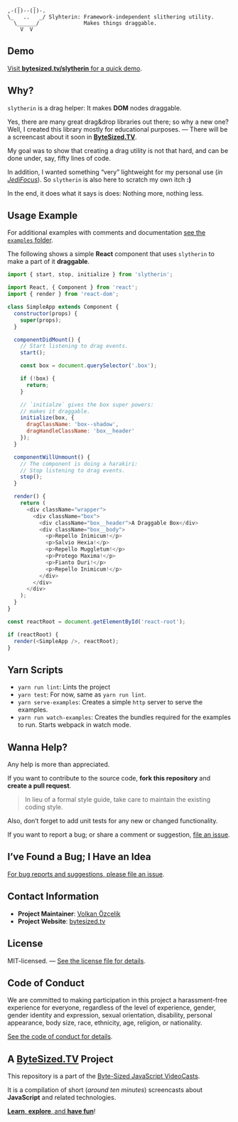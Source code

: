 ```text
   _    _
,-(|)--(|)-.
\_   ..   _/ Slyhterin: Framework-independent slithering utility.
  \______/              Makes things draggable.
    V  V
```

## Demo

[Visit **bytesized.tv/slytherin** for a quick demo](https://bytesized.tv/slytherin).

## Why?

`slytherin` is a drag helper: It makes **DOM** nodes draggable.

Yes, there are many great drag&drop libraries out there; so why a new one?
Well, I created this library mostly for educational purposes. — There will
be a screencast about it soon in [**ByteSized.TV**](https://bytesized.tv).

My goal was to show that creating a drag utility is not that hard, and can
be done under, say, fifty lines of code.

In addition, I wanted something “very” lightweight for my personal use
(_in [JediFocus](https://jedifocus.com/)_). So `slytherin` is also here to
scratch my own itch **:)**

In the end, it does what it says is does: Nothing more, nothing less.

## Usage Example

For additional examples with comments and documentation
[see the `examples` folder](examples).

The following shows a simple **React** component that uses `slytherin` to
make a part of it **draggable**.

```javascript
import { start, stop, initialize } from 'slytherin';

import React, { Component } from 'react';
import { render } from 'react-dom';

class SimpleApp extends Component {
  constructor(props) {
    super(props);
  }

  componentDidMount() {
    // Start listening to drag events.
    start();

    const box = document.querySelector('.box');

    if (!box) {
      return;
    }

    // `initialze` gives the box super powers:
    // makes it draggable.
    initialize(box, {
      dragClassName: 'box--shadow',
      dragHandleClassName: 'box__header'
    });
  }

  componentWillUnmount() {
    // The component is doing a harakiri: 
    // Stop listening to drag events.
    stop();
  }

  render() {
    return (
      <div className="wrapper">
        <div className="box">
          <div className="box__header">A Draggable Box</div>
          <div className="box__body">
            <p>Repello Inimicum!</p>
            <p>Salvio Hexia!</p>
            <p>Repello Muggletum!</p>
            <p>Protego Maxima!</p>
            <p>Fianto Duri!</p>
            <p>Repello Inimicum!</p>
          </div>
        </div>
      </div>
    );
  }
}

const reactRoot = document.getElementById('react-root');

if (reactRoot) {
  render(<SimpleApp />, reactRoot);
}
```

## Yarn Scripts

* `yarn run lint`: Lints the project
* `yarn test`: For now, same as `yarn run lint`.
* `yarn serve-examples`: Creates a simple `http` server to serve the examples.
* `yarn run watch-examples`: Creates the bundles required for the examples to
  run. Starts webpack in watch mode.

## Wanna Help?

Any help is more than appreciated.

If you want to contribute to the source code, **fork this repository** and
**create a pull request**.

> In lieu of a formal style guide, take care to maintain the existing coding style.

Also, don’t forget to add unit tests for any new or changed functionality.

If you want to report a bug; or share a comment or suggestion, [file an issue](https://github.com/jsbites/bytesized.tv.web/issues/new).

## I’ve Found a Bug; I Have an Idea

[For bug reports and suggestions, please file an issue](https://github.com/jsbites/bytesized.tv.web/issues/new).

## Contact Information

* **Project Maintainer**: [Volkan Özçelik](https://volkan.io/)
* **Project Website**: [bytesized.tv](https://bytesized.tv/)

## License

MIT-licensed. — [See the license file for details](LICENSE.md).

## Code of Conduct

We are committed to making participation in this project a harassment-free experience
for everyone, regardless of the level of experience, gender, gender identity and
expression, sexual orientation, disability, personal appearance, body size, race,
ethnicity, age, religion, or nationality.

[See the code of conduct for details](CODE_OF_CONDUCT.md).

## A [ByteSized.TV][vidcast] Project

This repository is a part of the [Byte-Sized JavaScript VideoCasts][vidcast].

It is a compilation of short (_around ten minutes_) screencasts about **JavaScript**
and related technologies.

[**Learn**, **explore**, and **have fun**][vidcast]!

[vidcast]: https://bytesized.tv/ "ByteSized.TV"
